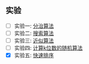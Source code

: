 ## 实验

* [ ] 实验一: [分治算法](./lab1)
* [ ] 实验二: [搜索算法](./lab2)
* [ ] 实验三: [近似算法](./lab3)
* [ ] 实验四: [计算k位数的随机算法](./lab4)
* [x] 实验五: [快速排序](./lab5)